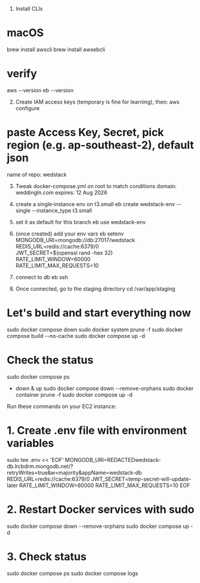 1. Install CLIs
# macOS
brew install awscli
brew install awsebcli
# verify
aws --version
eb --version

2. 	Create IAM access keys (temporary is fine for learning), then:
aws configure
# paste Access Key, Secret, pick region (e.g. ap-southeast-2), default json
name of repo: wedstack

3. Tweak docker-compose.yml on root to match conditions
domain: weddingln.com
expires: 12 Aug 2026

4. create a single‑instance env on t3.small
eb create wedstack-env --single --instance_type t3.small

5. set it as default for this branch
eb use wedstack-env

6. (once created) add your env vars
eb setenv MONGODB_URI=mongodb://db:27017/wedstack \
          REDIS_URL=redis://cache:6379/0 \
          JWT_SECRET=$(openssl rand -hex 32) \
          RATE_LIMIT_WINDOW=60000 \
          RATE_LIMIT_MAX_REQUESTS=10

7. connect to db
eb ssh

8. Once connected, go to the staging directory
cd /var/app/staging

# Let's build and start everything now
sudo docker compose down
sudo docker system prune -f
sudo docker compose build --no-cache
sudo docker compose up -d

# Check the status
sudo docker compose ps

- down & up
sudo docker compose down --remove-orphans
sudo docker container prune -f
sudo docker compose up -d

Run these commands on your EC2 instance:
  # 1. Create .env file with environment variables
  sudo tee .env << 'EOF'
  MONGODB_URI=REDACTEDwedstack-db.lrcbdrm.mongodb.net/?retryWrites=true&w=majority&appName=wedstack-db
  REDIS_URL=redis://cache:6379/0
  JWT_SECRET=temp-secret-will-update-later
  RATE_LIMIT_WINDOW=60000
  RATE_LIMIT_MAX_REQUESTS=10
  EOF

  # 2. Restart Docker services with sudo
  sudo docker compose down --remove-orphans
  sudo docker compose up -d

  # 3. Check status
  sudo docker compose ps
  sudo docker compose logs